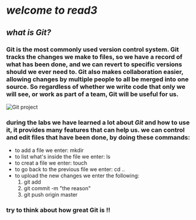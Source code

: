 # *welcome to read3*

## *what is Git?*
### Git is the most commonly used version control system. Git tracks the changes we make to files, so we have a record of what has been done, and we can revert to specific versions should we ever need to. Git also makes collaboration easier, allowing changes by multiple people to all be merged into one source. So regardless of whether we write code that only we will see, or work as part of a team, Git will be useful for us.

 

![Git project](https://www.nobledesktop.com/image/blog/git-branches-merge.png)



### during the labs we have learned a lot about *Git* and how to use it, it provides many features that can help us. we can control and edit files that have been done, by doing these commands:
- to add a file we enter: mkdir
- to list what's inside the file we enter: ls
- to creat a file we enter: touch 
- to go back to the previous file we enter: cd .. 
- to upload the new changes we enter the following: 
    1. git add
    2. git commit -m "the reason"
    3. git push origin master 


 ### try to think about how great **Git** is !! 

 
